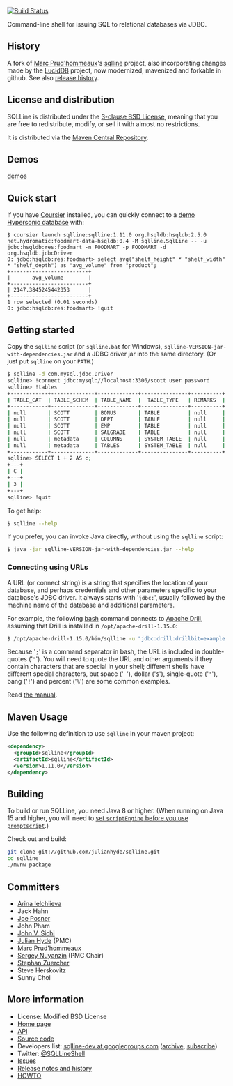 [![Build Status](https://travis-ci.org/julianhyde/sqlline.png)](https://travis-ci.org/julianhyde/sqlline)

Command-line shell for issuing SQL to relational databases via JDBC.

## History

A fork of [Marc Prud'hommeaux](https://github.com/mprudhom)'s
[sqlline](https://sourceforge.net/projects/sqlline/) project, also
incorporating changes made by the
[LucidDB](https://github.com/LucidDB/luciddb) project,
now modernized, mavenized and forkable in github.
See also [release history](HISTORY.md).

## License and distribution

SQLLine is distributed under the
[3-clause BSD License](https://opensource.org/licenses/BSD-3-Clause),
meaning that you are free to redistribute, modify, or sell it with
almost no restrictions.

It is distributed via the
[Maven Central Repository](https://search.maven.org/#search%7Cga%7C1%7Csqlline).

## Demos
[demos](https://github.com/julianhyde/sqlline/wiki/Demos)

## Quick start

If you have [Coursier](https://github.com/coursier/coursier) installed, you
can quickly connect to a [demo Hypersonic database](https://github.com/julianhyde/foodmart-data-hsqldb) with:

```
$ coursier launch sqlline:sqlline:1.11.0 org.hsqldb:hsqldb:2.5.0 net.hydromatic:foodmart-data-hsqldb:0.4 -M sqlline.SqlLine -- -u jdbc:hsqldb:res:foodmart -n FOODMART -p FOODMART -d org.hsqldb.jdbcDriver
0: jdbc:hsqldb:res:foodmart> select avg("shelf_height" * "shelf_width" * "shelf_depth") as "avg_volume" from "product";
+-------------------------+
|       avg_volume        |
+-------------------------+
| 2147.3845245442353      |
+-------------------------+
1 row selected (0.01 seconds)
0: jdbc:hsqldb:res:foodmart> !quit
```

## Getting started

Copy the `sqlline` script (or `sqlline.bat` for Windows),
`sqlline-VERSION-jar-with-dependencies.jar` and a JDBC driver jar into
the same directory. (Or just put `sqlline` on your `PATH`.)

```bash
$ sqlline -d com.mysql.jdbc.Driver
sqlline> !connect jdbc:mysql://localhost:3306/scott user password
sqlline> !tables
+------------+--------------+-------------+---------------+----------+
| TABLE_CAT  | TABLE_SCHEM  | TABLE_NAME  |  TABLE_TYPE   | REMARKS  |
+------------+--------------+-------------+---------------+----------+
| null       | SCOTT        | BONUS       | TABLE         | null     |
| null       | SCOTT        | DEPT        | TABLE         | null     |
| null       | SCOTT        | EMP         | TABLE         | null     |
| null       | SCOTT        | SALGRADE    | TABLE         | null     |
| null       | metadata     | COLUMNS     | SYSTEM_TABLE  | null     |
| null       | metadata     | TABLES      | SYSTEM_TABLE  | null     |
+------------+--------------+-------------+---------------+----------+
sqlline> SELECT 1 + 2 AS c;
+---+
| C |
+---+
| 3 |
+---+
sqlline> !quit
```

To get help:

```bash
$ sqlline --help
```

If you prefer, you can invoke Java directly, without using the
`sqlline` script:

```bash
$ java -jar sqlline-VERSION-jar-with-dependencies.jar --help
```

### Connecting using URLs

A URL (or connect string) is a string that specifies the location of your
database, and perhaps credentials and other parameters specific to your
database's JDBC driver. It always starts with '`jdbc:`', usually followed by
the machine name of the database and additional parameters.

For example, the following
[bash](https://en.wikipedia.org/wiki/Bash_\(Unix_shell\)) command connects to
[Apache Drill](https://drill.apache.org), assuming that Drill is installed in
`/opt/apache-drill-1.15.0`:

```bash
$ /opt/apache-drill-1.15.0/bin/sqlline -u "jdbc:drill:drillbit=example.com;auth=kerberos"
```

Because '`;`' is a command separator in bash, the URL is included in
double-quotes ('`"`'). You will need to quote the URL and other arguments if
they contain characters that are special in your shell; different shells have
different special characters, but
space ('<code>&nbsp;</code>'),
dollar ('`$`'),
single-quote ('`'`'),
bang ('`!`') and
percent ('`%`') are some common examples.

Read [the manual](https://julianhyde.github.io/sqlline/manual.html).

## Maven Usage

Use the following definition to use `sqlline` in your maven project:

```xml
<dependency>
  <groupId>sqlline</groupId>
  <artifactId>sqlline</artifactId>
  <version>1.11.0</version>
</dependency>
```

## Building

To build or run SQLLine, you need Java 8 or higher.
(When running on Java 15 and higher, you will need to
[set `scriptEngine` before you use `promptscript`](https://github.com/julianhyde/sqlline/issues/394).)

Check out and build:

```bash
git clone git://github.com/julianhyde/sqlline.git
cd sqlline
./mvnw package
```

## Committers

* [Arina Ielchiieva](https://github.com/arina-ielchiieva)
* Jack Hahn
* [Joe Posner](https://github.com/joeposner)
* John Pham
* [John V. Sichi](https://github.com/jsichi)
* [Julian Hyde](https://github.com/julianhyde) (PMC)
* [Marc Prud'hommeaux](https://github.com/marcprux)
* [Sergey Nuyanzin](https://github.com/snuyanzin) (PMC Chair)
* [Stephan Zuercher](https://github.com/zuercher)
* Steve Herskovitz
* Sunny Choi

## More information

* License: Modified BSD License
* [Home page](https://julianhyde.github.io/sqlline)
* [API](https://julianhyde.github.io/sqlline/apidocs)
* [Source code](https://github.com/julianhyde/sqlline)
* Developers list:
  <a href="mailto:sqlline-dev@googlegroups.com">sqlline-dev at googlegroups.com</a>
  (<a href="https://groups.google.com/group/sqlline-dev/topics">archive</a>,
  <a href="https://groups.google.com/group/sqlline-dev/subscribe">subscribe</a>)
* Twitter: [@SQLLineShell](https://twitter.com/SQLLineShell)
* [Issues](https://github.com/julianhyde/sqlline/issues)
* [Release notes and history](HISTORY.md)
* [HOWTO](HOWTO.md)

